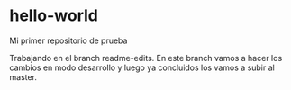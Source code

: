 # hello-world
Mi primer repositorio de prueba

Trabajando en el branch readme-edits.
En este branch vamos a hacer los cambios en modo desarrollo y luego ya concluidos los vamos a subir al master.

